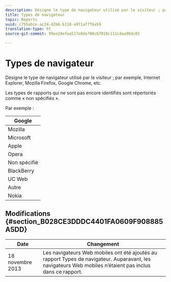 ```yaml
---
description: Désigne le type de navigateur utilisé par le visiteur ; par exemple, Internet Explorer, Mozilla Firefox, Google Chrome, etc.
title: Types de navigateur
topic: Reports
uuid: c755abce-ac24-42b6-b118-a971af7f6a59
translation-type: ht
source-git-commit: 99ee24efaa517e8da700c67818c111c4aa90dc02

---
```



# Types de navigateur

Désigne le type de navigateur utilisé par le visiteur ; par exemple, Internet Explorer, Mozilla Firefox, Google Chrome, etc.

Les types de rapports qui ne sont pas encore identifiés sont répertoriés comme « non spécifiés ».

Par exemple :

| Google |
|---|
| Mozilla |
| Microsoft |
| Apple |
| Opera  |
| Non spécifié |
| BlackBerry |
| UC Web |
| Autre |
| Nokia |

## Modifications  {#section_B028CE3DDDC4401FA0609F908885A5DD}

| Date | Changement |
|---|---|
| 18 novembre 2013 | Les navigateurs Web mobiles ont été ajoutés au rapport Types de navigateur. Auparavant, les navigateurs Web mobiles n’étaient pas inclus dans ce rapport. |

